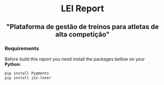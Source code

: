 <div align="center" style="text-align: center">
<h1>LEI Report</h1>
<h2>"Plataforma de gestão de treinos para atletas de alta competição"</h2>
</div>

<h3>Requirements</h3>

Before build this report you need install the packages bellow on your **Python**:

```bash
pip install Pygments
pip install jsx-lexer
```
